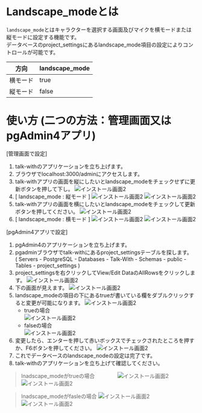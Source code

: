# Landscape_modeとは
`landscape_mode`とはキャラクターを選択する画面及びマイクを横モードまたは縦モードに設定する機能です。   
データベースのproject_settingsにあるlandscape_mode項目の設定によりコントロールが可能です。


方向 | landscape_mode
---------------|---------- 
横モード | true   
縦モード | false



# 使い方 (二つの方法：管理画面又はpgAdmin4アプリ)

[管理画面で設定]
1. talk-withのアプリケーションを立ち上げます。
2. ブラウザでlocalhost:3000/adminにアクセスします。
3. talk-withアプリの画面を縦にしたいとlandscape_modeをチェックせずに更新ボタンを押して下し。
   ![インストール画面2](./images/landscape_mode/landscape_admin_false.png)
4. [ landscape_mode : 縦モード ]
![インストール画面2](./images/landscape_mode/selectPerson(false).png)
![インストール画面2](./images/landscape_mode/chat(false).png)
5. talk-withアプリの画面を横にしたいとlandscape_modeをチェックして更新ボタンを押してください。
   ![インストール画面2](./images/landscape_mode/landscape_admin_true.png)
6. [ landscape_mode : 横モード ]
![インストール画面2](./images/landscape_mode/selectPerson(true).png)
![インストール画面2](./images/landscape_mode/chat(true).png)

  

[pgAdmin4アプリで設定]

1. pgAdmin4のアプリケーションを立ち上げます。
2. pgadminブラウザでtalk-withにあるproject_settingsテーブルを探します。   
   ( Servers - PostgreSQL - Databases - Talk-With - Schemas - public - Tables - project_settings )
3. project_settingsを右クリックしてView/Edit DataのAllRowsをクリックします。
   ![インストール画面2](./images/landscape_mode/open_project_settings.png)
4. 下の画面が見えます。
   ![インストール画面2](./images/landscape_mode/project_settings.png)
5. landscape_modeの項目の下にあるtrueが書いている欄をダブルクリックすると変更が可能になります。
   ![インストール画面2](./images/landscape_mode/landscape_mode(true).png)
   * trueの場合  
   ![インストール画面2](./images/landscape_mode/check(true).png)
   * falseの場合  
   ![インストール画面2](./images/landscape_mode/check(false).png)
6. 変更したら、エンターを押して赤いボックスでチェックされたところを押すか、F6ボタンを押してください。
   ![インストール画面2](./images/landscape_mode/save_database.png)
7. これでデータベースのlandscape_nodeの設定は完了です。
8. talk-withのアプリケーションを立ち上げて確認してください。
> lnadscape_modeがtrueの場合　　　　
![インストール画面2](./images/landscape_mode/selectPerson(true).png)
![インストール画面2](./images/landscape_mode/chat(true).png)

> lnadscape_modeがfasleの場合
![インストール画面2](./images/landscape_mode/selectPerson(false).png)
![インストール画面2](./images/landscape_mode/chat(false).png)
